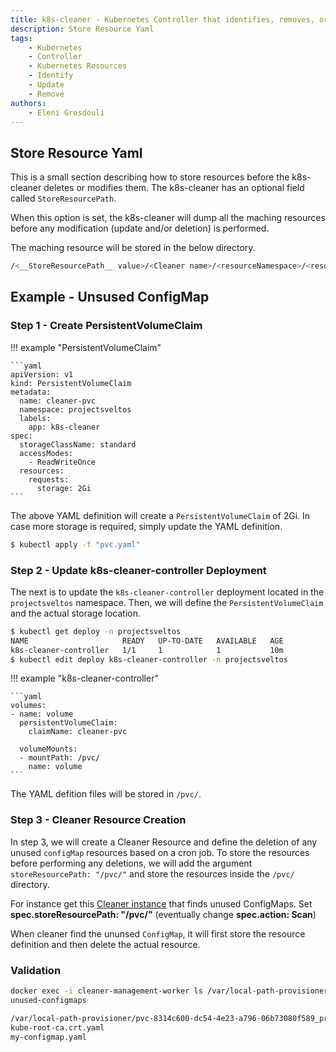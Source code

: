 ```yaml
---
title: k8s-cleaner - Kubernetes Controller that identifies, removes, or updates stale/orphaned or unhealthy resources
description: Store Resource Yaml
tags:
    - Kubernetes
    - Controller
    - Kubernetes Resources
    - Identify
    - Update
    - Remove
authors:
    - Eleni Grosdouli
---
```


## Store Resource Yaml

This is a small section describing how to store resources before the k8s-cleaner deletes or modifies them. The k8s-cleaner has an optional field called `StoreResourcePath`.

When this option is set, the k8s-cleaner will dump all the maching resources before any modification (update and/or deletion) is performed.

The maching resource will be stored in the below directory.

```bash
/<__StoreResourcePath__ value>/<Cleaner name>/<resourceNamespace>/<resource Kind>/<resource Name>.yaml
```
## Example - Unsused ConfigMap

### Step 1 - Create PersistentVolumeClaim
!!! example "PersistentVolumeClaim"

	```yaml
	apiVersion: v1
	kind: PersistentVolumeClaim
	metadata:
	  name: cleaner-pvc
	  namespace: projectsveltos
	  labels:
	    app: k8s-cleaner
	spec:
	  storageClassName: standard
	  accessModes:
	    - ReadWriteOnce
	  resources:
	    requests:
	      storage: 2Gi
	```

The above YAML definition will create a `PersistentVolumeClaim` of 2Gi. In case more storage is required, simply update the YAML definition.

```bash
$ kubectl apply -f "pvc.yaml"
```

### Step 2 - Update k8s-cleaner-controller Deployment

The next is to update the `k8s-cleaner-controller` deployment located in the `projectsveltos` namespace. Then, we will define the `PersistentVolumeClaim` and the actual storage location.

```bash
$ kubectl get deploy -n projectsveltos
NAME                     READY   UP-TO-DATE   AVAILABLE   AGE
k8s-cleaner-controller   1/1     1            1           10m
$ kubectl edit deploy k8s-cleaner-controller -n projectsveltos
```

!!! example "k8s-cleaner-controller"

	```yaml
    volumes:
    - name: volume
      persistentVolumeClaim:
        claimName: cleaner-pvc

      volumeMounts:
      - mountPath: /pvc/
        name: volume
	```

The YAML defition files will be stored in `/pvc/`.

### Step 3 - Cleaner Resource Creation

In step 3, we will create a Cleaner Resource and define the deletion of any unused `configMap` resources based on a cron job. To store the resources before performing any deletions, we will add the argument ` storeResourcePath: "/pvc/"` and store the resources inside the `/pvc/` directory.

For instance get this [Cleaner instance](https://raw.githubusercontent.com/gianlucam76/k8s-cleaner/refs/heads/main/examples-unused-resources/configmaps/orphaned_configmaps.yaml) that finds unused ConfigMaps. Set __spec.storeResourcePath: "/pvc/"__ (eventually change __spec.action: Scan__)

When cleaner find the ununsed `ConfigMap`, it will first store the resource definition and then delete the actual resource.

### Validation

```bash
docker exec -i cleaner-management-worker ls /var/local-path-provisioner/pvc-8314c600-dc54-4e23-a796-06b73080f589_projectsveltos_cleaner-pvc
unused-configmaps

/var/local-path-provisioner/pvc-8314c600-dc54-4e23-a796-06b73080f589_projectsveltos_cleaner-pvc/unused-configmaps/test/ConfigMap:
kube-root-ca.crt.yaml
my-configmap.yaml
```